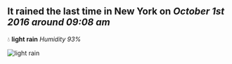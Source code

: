 ## It rained the last time in New York on *October 1st 2016 around 09:08 am*
💧  **light rain** *Humidity 93%*

![light rain](http://openweathermap.org/img/w/10d.png)
